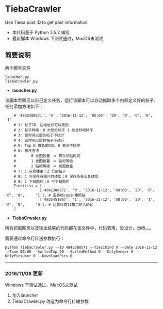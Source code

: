# TiebaCrawler

Use Tieba post ID to get post information

* 本代码基于 Python 3.5.2 编写
* 最新脚本 Windows 下测试通过，MacOS未测试

## 简要说明

两个脚本文件

```
launcher.py
TiebaCrawler.py
```

- **launcher.py**

该脚本里面可以自己定义任务，运行该脚本可以自动抓取多个内部定义好的帖子。
任务添加方法如下：

```
    # '4842388571', '0', '2016-11-12', '00:00', '20', '0', '0', '0', '1'
    # 1: 帖子ID：在地址栏可以找到
    # 2: 帖子种类：0 大部分帖子 1 达音科吧帖子
    # 3: 该时间以后的帖子不统计
    # 4: 该时间以后的帖子不统计
    # 5: Top N 排名前N位。0 表示不排序
    # 6: 排序方法
    #       0 发图数量 -> 首次回贴时间
    #       1 发图数量 -> 贴吧等级
    #       2 贴吧等级 -> 发图数量
    # 7: 1 只看楼主；2 全部帖子
    # 8: 1 只保存有图片的楼层；0 保存所有回复楼层
    # 9: 1 下载图片；0 不下载图片
    TieziList = [
                ['4842388571', '0', '2016-11-12', '00:00', '20', '0', '0', '0',     '1'], # 国砖吧cayin爆照贴
                ['4836451867', '1', '2016-11-12', '00:00', '20', '1', '0', '0',     '0'], # 达音科双11第二轮活动贴
    ]
```

- **TiebaCrwaler.py**

所有抓取网页以及输出结果的代码都在该文件中，代码管用，没设计，勿喷。。。

需要通过命令行传送参数执行：

```
python TiebaCrawler.py --ID 4842388571 --TieziKind 0 --Date 2016-11-12 --Time 00:00 --SortedTop 20 --SortedMethod 0 --OnlySender 0 --OnlyPicsUser 0 --DownloadPics 0
```

---
### 2016/11/08 更新

Windows 下测试通过，MacOS未测试
1. 加入launcher
2. TiebaCrawler.py 改造为命令行传输参数